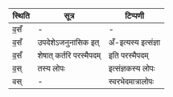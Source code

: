 | स्थिति | सूत्र | टिप्पणी |
| ----- | ------- | ------ |
| व॒सँ | - | - |
| व॒सँ | उपदेशेऽजनुनासिक इत् | अँ-इत्यस्य इत्संज्ञा |
| व॒सँ | शेषात् कर्तरि परस्मैपदम् | इति परस्मैपदम् |
| व॒स् | तस्य लोपः | इत्संज्ञकस्य लोपः |
| वस् | - | स्वरभेदमात्रालोपः |
